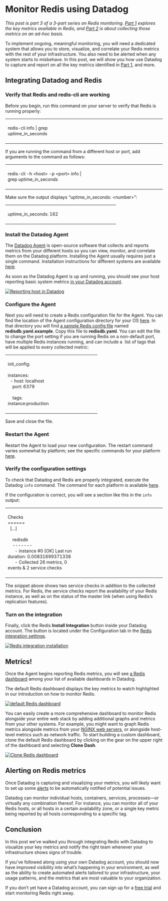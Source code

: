 # Monitor Redis using Datadog

*This post is part 3 of a 3-part series on Redis monitoring. [Part 1](http://www.datadoghq.com/blog/how-to-monitor-redis-performance-metrics) explores the key metrics available in Redis, and [Part 2](http://www.datadoghq.com/blog/how-to-collect-redis-metrics/) is about collecting those metrics on an ad-hoc basis.*

To implement ongoing, meaningful monitoring, you will need a dedicated system that allows you to store, visualize, and correlate your Redis metrics with the rest of your infrastructure. You also need to be alerted when any system starts to misbehave. In this post, we will show you how use Datadog to capture and report on all the key metrics identified in [Part 1](http://www.datadoghq.com/blog/how-to-monitor-redis-performance-metrics), and more.

## Integrating Datadog and Redis

### Verify that Redis and redis-cli are working

Before you begin, run this command on your server to verify that Redis is running properly:

<table>
<colgroup>
<col width="50%" />
<col width="50%" />
</colgroup>
<tbody>
<tr class="odd">

<td align="left"><div class="crayon-pre" style="font-size: 14px !important; line-height: 18px !important; -moz-tab-size:4; -o-tab-size:4; -webkit-tab-size:4; tab-size:4;">
<div id="crayon-55e8b35499885289873843-1" class="crayon-line">
 
</div>
<div id="crayon-55e8b35499885289873843-2" class="crayon-line">
redis-cli info | grep uptime_in_seconds
</div>
<div id="crayon-55e8b35499885289873843-3" class="crayon-line">
 
</div>
</div></td>
</tr>
</tbody>
</table>

If you are running the command from a different host or port, add arguments to the command as follows:

<table>
<colgroup>
<col width="50%" />
<col width="50%" />
</colgroup>
<tbody>
<tr class="odd">

<td align="left"><div class="crayon-pre" style="font-size: 14px !important; line-height: 18px !important; -moz-tab-size:4; -o-tab-size:4; -webkit-tab-size:4; tab-size:4;">
<div id="crayon-55e8b35499894171718885-1" class="crayon-line">
 
</div>
<div id="crayon-55e8b35499894171718885-2" class="crayon-line">
redis-cli -h &lt;host&gt; -p &lt;port&gt; info | grep uptime_in_seconds
</div>
<div id="crayon-55e8b35499894171718885-3" class="crayon-line">
 
</div>
</div></td>
</tr>
</tbody>
</table>

Make sure the output displays “uptime\_in\_seconds: &lt;number&gt;”:

<table>
<colgroup>
<col width="50%" />
<col width="50%" />
</colgroup>
<tbody>
<tr class="odd">
<td align="left"><div class="crayon-pre" style="font-size: 14px !important; line-height: 18px !important; -moz-tab-size:4; -o-tab-size:4; -webkit-tab-size:4; tab-size:4;">
<div id="crayon-55e8b3549989a246982303-1" class="crayon-line">
 
</div>
<div id="crayon-55e8b3549989a246982303-2" class="crayon-line">
uptime_in_seconds: 162
</div>
<div id="crayon-55e8b3549989a246982303-3" class="crayon-line">
 
</div>
</div></td>
</tr>
</tbody>
</table>

### Install the Datadog Agent

The [Datadog Agent](https://github.com/DataDog/dd-agent) is open-source software that collects and reports metrics from your different hosts so you can view, monitor, and correlate them on the Datadog platform. Installing the Agent usually requires just a single command. Installation instructions for different systems are available [here](https://app.datadoghq.com/account/settings#agent).

As soon as the Datadog Agent is up and running, you should see your host reporting basic system metrics [in your Datadog account](https://app.datadoghq.com/infrastructure).

[![Reporting host in Datadog ](https://d33tyra1llx9zy.cloudfront.net/blog/images/2015-09-redis/3-img1.png)](https://d33tyra1llx9zy.cloudfront.net/blog/images/2015-09-redis/3-img1.png)

### Configure the Agent

Next you will need to create a Redis configuration file for the Agent. You can find the location of the Agent configuration directory for your OS [here](http://docs.datadoghq.com/guides/basic_agent_usage/). In that directory you will find [a sample Redis config file](https://github.com/DataDog/dd-agent/blob/master/conf.d/redisdb.yaml.example) named **redisdb.yaml.example**. Copy this file to **redisdb.yaml**. You can edit the file to change the port setting if you are running Redis on a non-default port, have multiple Redis instances running, and can include a  list of tags that will be applied to every collected metric:

<table>
<colgroup>
<col width="50%" />
<col width="50%" />
</colgroup>
<tbody>
<tr class="odd">

<td align="left"><div class="crayon-pre" style="font-size: 14px !important; line-height: 18px !important; -moz-tab-size:4; -o-tab-size:4; -webkit-tab-size:4; tab-size:4;">
<div id="crayon-55e8b354998a0280399811-1" class="crayon-line">
 
</div>
<div id="crayon-55e8b354998a0280399811-2" class="crayon-line">
init_config:
</div>
<div id="crayon-55e8b354998a0280399811-3" class="crayon-line">
 
</div>
<div id="crayon-55e8b354998a0280399811-4" class="crayon-line">
instances:
</div>
<div id="crayon-55e8b354998a0280399811-5" class="crayon-line">
  - host: localhost
</div>
<div id="crayon-55e8b354998a0280399811-6" class="crayon-line">
    port: 6379
</div>
<div id="crayon-55e8b354998a0280399811-7" class="crayon-line">
 
</div>
<div id="crayon-55e8b354998a0280399811-8" class="crayon-line">
    tags:
</div>
<div id="crayon-55e8b354998a0280399811-9" class="crayon-line">
instance:production
</div>
<div id="crayon-55e8b354998a0280399811-10" class="crayon-line">
 
</div>
</div></td>
</tr>
</tbody>
</table>

Save and close the file.

### Restart the Agent

Restart the Agent to load your new configuration. The restart command varies somewhat by platform; see the specific commands for your platform [here](http://docs.datadoghq.com/guides/basic_agent_usage/).

### Verify the configuration settings

To check that Datadog and Redis are properly integrated, execute the Datadog `info` command. The command for each platform is available [here](http://docs.datadoghq.com/guides/basic_agent_usage/).

If the configuration is correct, you will see a section like this in the `info` output:

<table>
<colgroup>
<col width="50%" />
<col width="50%" />
</colgroup>
<tbody>
<tr class="odd">

<td align="left"><div class="crayon-pre" style="font-size: 14px !important; line-height: 18px !important; -moz-tab-size:4; -o-tab-size:4; -webkit-tab-size:4; tab-size:4;">
<div id="crayon-55e8b354998a6710556324-1" class="crayon-line">
 
</div>
<div id="crayon-55e8b354998a6710556324-2" class="crayon-line">
Checks
</div>
<div id="crayon-55e8b354998a6710556324-3" class="crayon-line">
======
</div>
<div id="crayon-55e8b354998a6710556324-4" class="crayon-line">
  [...]
</div>
<div id="crayon-55e8b354998a6710556324-5" class="crayon-line">
 
</div>
<div id="crayon-55e8b354998a6710556324-6" class="crayon-line">
    redisdb
</div>
<div id="crayon-55e8b354998a6710556324-7" class="crayon-line">
    -------
</div>
<div id="crayon-55e8b354998a6710556324-8" class="crayon-line">
      - instance #0 [OK] Last run duration: 0.00831699371338
</div>
<div id="crayon-55e8b354998a6710556324-9" class="crayon-line">
      - Collected 26 metrics, 0 events &amp; 2 service checks
</div>
<div id="crayon-55e8b354998a6710556324-10" class="crayon-line">
 
</div>
</div></td>
</tr>
</tbody>
</table>

The snippet above shows two service checks in addition to the collected metrics. For Redis, the service checks report the availability of your Redis instance, as well as on the status of the master link (when using Redis’s replication features).

### Turn on the integration

Finally, click the Redis **Install Integration** button inside your Datadog account. The button is located under the Configuration tab in the [Redis integration settings](https://app.datadoghq.com/account/settings#integrations/redis).

[![Redis integration installation](https://d33tyra1llx9zy.cloudfront.net/blog/images/2015-09-redis/3-img2.png)](https://d33tyra1llx9zy.cloudfront.net/blog/images/2015-09-redis/3-img2.png)

## Metrics!

Once the Agent begins reporting Redis metrics, you will see [a Redis dashboard](https://app.datadoghq.com/dash/integration/redis) among your list of available dashboards in Datadog.

The default Redis dashboard displays the key metrics to watch highlighted in our introduction on how to monitor Redis. 

[![default Redis dashboard](https://d33tyra1llx9zy.cloudfront.net/blog/images/2015-09-redis/part3-dashboard.png)](https://d33tyra1llx9zy.cloudfront.net/blog/images/2015-09-redis/part3-dashboard.png)

You can easily create a more comprehensive dashboard to monitor Redis alongside your entire web stack by adding additional graphs and metrics from your other systems. For example, you might want to graph Redis metrics alongside metrics from your [NGINX web servers](https://www.datadoghq.com/blog/how-to-monitor-nginx-with-datadog/), or alongside host-level metrics such as network traffic. To start building a custom dashboard, clone the default Redis dashboard by clicking on the gear on the upper right of the dashboard and selecting **Clone Dash**.

[![Clone Redis dashboard](https://d33tyra1llx9zy.cloudfront.net/blog/images/2015-09-redis/3-img4.png)](https://d33tyra1llx9zy.cloudfront.net/blog/images/2015-09-redis/3-img4.png)

## Alerting on Redis metrics

Once Datadog is capturing and visualizing your metrics, you will likely want to set up some [alerts](https://www.datadoghq.com/blog/monitoring-101-alerting/) to be automatically notified of potential issues.

Datadog can monitor individual hosts, containers, services, processes—or virtually any combination thereof. For instance, you can monitor all of your Redis hosts, or all hosts in a certain availability zone, or a single key metric being reported by all hosts corresponding to a specific tag.

## Conclusion

In this post we’ve walked you through integrating Redis with Datadog to visualize your key metrics and notify the right team whenever your infrastructure shows signs of trouble.

If you’ve followed along using your own Datadog account, you should now have improved visibility into what’s happening in your environment, as well as the ability to create automated alerts tailored to your infrastructure, your usage patterns, and the metrics that are most valuable to your organization.

If you don’t yet have a Datadog account, you can sign up for a [free trial](https://www.datadoghq.com/blog/monitor-redis-using-datadog/#sign-up) and start monitoring Redis right away.

